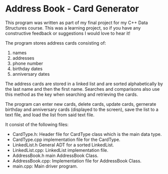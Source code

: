 # Address Book - Card Generator

This program was written as part of my final project for
my C++ Data Structures course. This was a learning project, so if you have 
any constructive feedback or suggestions I would love to hear it!

The program stores address cards consisting of:
1. names
2. addresses
3. phone number
4. birthday dates
5. anniversary dates

The address cards are stored in a linked list and are sorted alphabetically 
by the last name and then the first name. Searches and comparisons also use 
this method as the key when searching and retrieving the cards. 

The program can enter new cards, delete cards, update cards, gernerate
birthday and anniversary cards (displayed to the screen), save the list
to a text file, and load the list from said text file. 

It consist of the following files:

* CardType.h: Header file for CardType class which is the main data type.
* CardType.cpp implementation file for the CardType.
* LinkedList.h General ADT for a sorted LinkedList.
* LinkedList.cpp: LinkedList implementation file. 
* AddressBook.h main AddressBook Class.
* AddressBook.cpp: Implementation file for AddressBook Class. 
* main.cpp: Main driver program.
